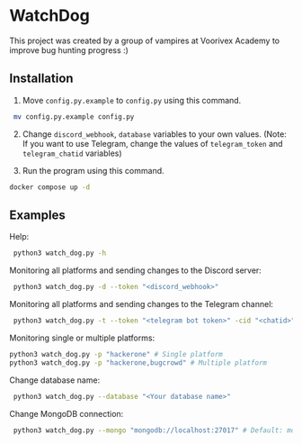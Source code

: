 # WatchDog
This project was created by a group of vampires at Voorivex Academy to improve bug hunting progress :)

## Installation
 1. Move `config.py.example` to `config.py` using this command.
``` bash
 mv config.py.example config.py
 ```
 2. Change `discord_webhook`, `database` variables to your own values.
  (Note: If you want to use Telegram, change the values of `telegram_token` and `telegram_chatid` variables)
  
 3. Run the program using this command.
 ```bash
 docker compose up -d
 ```
 
 
## Examples

Help:
```bash
 python3 watch_dog.py -h
 ```

Monitoring all platforms and sending changes to the Discord server:
```bash
 python3 watch_dog.py -d --token "<discord_webhook>"
 ```
 
Monitoring all platforms and sending changes to the Telegram channel:
```bash
 python3 watch_dog.py -t --token "<telegram bot token>" -cid "<chatid>"
 ```
 
 Monitoring single or multiple platforms:
 ```bash
 python3 watch_dog.py -p "hackerone" # Single platform
 python3 watch_dog.py -p "hackerone,bugcrowd" # Multiple platform
 ```
 
 Change database name:
```bash
 python3 watch_dog.py --database "<Your database name>"
 ```
 
  Change MongoDB connection:
```bash
 python3 watch_dog.py --mongo "mongodb://localhost:27017" # Default: mongodb://mongo:27017/
 ```
